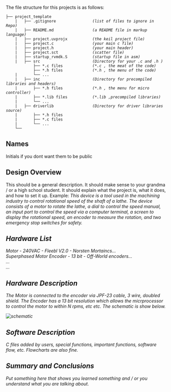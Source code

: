 The file structure for this projects is as follows:

<pre><code>├── project_template
    |   ├── .gitignore                <em>(list of files to ignore in Repo)</em>
    |   ├── README.md                 <em>(a README file in markup language)</em>
    |   ├── project.uvprojx           <em>(the keil project file)</em>
    |   ├── project.c                 <em>(your main c file)</em>
    |   ├── project.h                 <em>(your main header)</em>
    |   ├── project.sct               <em>(scatter file)</em>
    |   ├── startup_rvmdk.S           <em>(startup file in asm)</em>
    |   ├── src                       <em>(Directory for your .c and .h )</em>
            ├── *.c files             <em>(*.c , the meat of the code)</em>
            ├── *.h files             <em>(*.h , the menu of the code)</em>
    |       └── ...  
    |   ├── inc                       <em>(Directory for precompiled libraries and headers)</em>
    |       ├── *.h files             <em>(*.h , the menu for micro controller)</em>
    |       ├── *.lib files           <em>(*.lib ,precompiled libraries)</em>
    |       └── ...  
    |   ├── driverlib                 <em>(Directory for driver libraries source)</em>
    |       ├── *.h files             
    |       ├── *.c files
    |       └── ...  
    └── </code></pre>

## Names 
Initials if you dont want them to be public    
   
## Design Overview
This should be a general description.  It should make sense to your grandma / or a high school student.  It should explain what the project is, what it does, and how to set it up. Example:
<em> This device is a tool used in the machining industry to control rotational speed of the shaft of a lathe.  The device consists of a motor to rotate the lathe, a dial to control the speed manual, an input port to control the speed via a computer terminal, a screen to display the rotational speed, an encoder to measure the rotation, and two emergency stop switches for safety. 
    
## Hardware List
Motor - 240VAC  - Fleebl V2.0 - Norsten Mortaincs...        
Superphased Motor Encoder - 13 bit - Off-World encoders...    
...     
...    

## Hardware Description
The Motor is connected to the encoder via JPF-23 cable, 3 wire, doubled shield.  The Encoder has a 13 bit resolution which allows the micrprocessor to control the motor to within N rpms, etc etc.  The schematic is show below.

![schematic](https://github.com/drnobodyphd/LAB_SETUP/blob/master/images/schem.jpg)    


## Software Description
C files added by users, special functions, important functions, software flow, etc.   Flowcharts are also fine.  


## Summary and Conclusions
Put something here that shows you learned something and / or you understand what you are talking about.  
